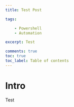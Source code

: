 ```yaml
---
title: Test Post

tags:

    - Powershell
    - Automation

excerpt: Test

comments: true
toc: true
toc_label: Table of contents
---
```

# Intro
Test